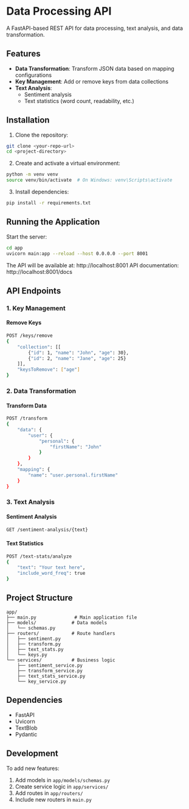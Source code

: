 # Data Processing API

A FastAPI-based REST API for data processing, text analysis, and data transformation.

## Features

- **Data Transformation**: Transform JSON data based on mapping configurations
- **Key Management**: Add or remove keys from data collections
- **Text Analysis**: 
  - Sentiment analysis
  - Text statistics (word count, readability, etc.)

## Installation

1. Clone the repository:
```bash
git clone <your-repo-url>
cd <project-directory>
```

2. Create and activate a virtual environment:
```bash
python -m venv venv
source venv/bin/activate  # On Windows: venv\Scripts\activate
```

3. Install dependencies:
```bash
pip install -r requirements.txt
```

## Running the Application

Start the server:
```bash
cd app
uvicorn main:app --reload --host 0.0.0.0 --port 8001
```

The API will be available at: http://localhost:8001
API documentation: http://localhost:8001/docs

## API Endpoints

### 1. Key Management

#### Remove Keys
```bash
POST /keys/remove
{
    "collection": [[
        {"id": 1, "name": "John", "age": 30},
        {"id": 2, "name": "Jane", "age": 25}
    ]],
    "keysToRemove": ["age"]
}
```

### 2. Data Transformation

#### Transform Data
```bash
POST /transform
{
    "data": {
        "user": {
            "personal": {
                "firstName": "John"
            }
        }
    },
    "mapping": {
        "name": "user.personal.firstName"
    }
}
```

### 3. Text Analysis

#### Sentiment Analysis
```bash
GET /sentiment-analysis/{text}
```

#### Text Statistics
```bash
POST /text-stats/analyze
{
    "text": "Your text here",
    "include_word_freq": true
}
```

## Project Structure

```
app/
├── main.py              # Main application file
├── models/             # Data models
│   └── schemas.py
├── routers/            # Route handlers
│   ├── sentiment.py
│   ├── transform.py
│   ├── text_stats.py
│   └── keys.py
└── services/           # Business logic
    ├── sentiment_service.py
    ├── transform_service.py
    ├── text_stats_service.py
    └── key_service.py
```

## Dependencies

- FastAPI
- Uvicorn
- TextBlob
- Pydantic

## Development

To add new features:
1. Add models in `app/models/schemas.py`
2. Create service logic in `app/services/`
3. Add routes in `app/routers/`
4. Include new routers in `main.py`
